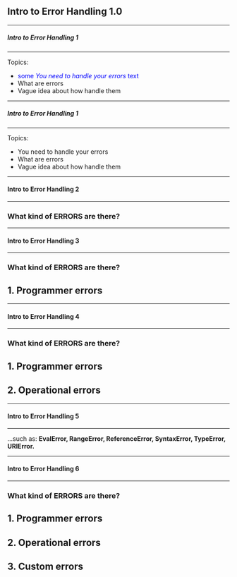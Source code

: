 ## Intro to Error Handling 1.0

---


##### Intro to Error Handling 1
---

Topics:

* <span style="color:blue">some *You need to handle your errors* text</span>
* What are errors
* Vague idea about how handle them

---

##### Intro to Error Handling 1
---

Topics:

* You need to handle your errors
* What are errors
* Vague idea about how handle them

---

#### Intro to Error Handling 2
---

### What kind of ERRORS are there?

---

#### Intro to Error Handling 3
---

### What kind of ERRORS are there?

## 1. Programmer errors

---

#### Intro to Error Handling 4
---

### What kind of ERRORS are there?

## 1. Programmer errors
## 2. Operational errors

---

#### Intro to Error Handling 5
---

...such as: **EvalError, RangeError, ReferenceError, SyntaxError, TypeError, URIError.**

---

#### Intro to Error Handling 6
---

### What kind of ERRORS are there?

## 1. Programmer errors
## 2. Operational errors
## 3. Custom errors
